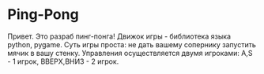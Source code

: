 # Ping-Pong
Привет. Это разраб пинг-понга!
Движок игры - библиотека языка python, pygame.
Суть игры проста: не дать вашему сопернику запустить мячик в вашу стенку.
Управления осуществляется двумя игроками: A,S - 1 игрок, ВВЕРХ,ВНИЗ - 2 игрок.
